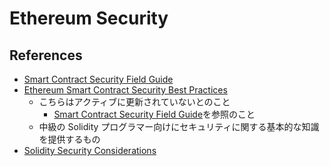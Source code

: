 # Ethereum Security

## References

- [Smart Contract Security Field Guide](https://scsfg.io/)
- [Ethereum Smart Contract Security Best Practices](https://consensys.github.io/smart-contract-best-practices/)
  - こちらはアクティブに更新されていないとのこと
    - [Smart Contract Security Field Guide](https://scsfg.io/)を参照のこと
  - 中級の Solidity プログラマー向けにセキュリティに関する基本的な知識を提供するもの
- [Solidity Security Considerations](https://docs.soliditylang.org/en/develop/security-considerations.html)
